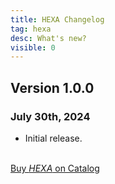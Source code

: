 ```yaml
---
title: HEXA Changelog
tag: hexa
desc: What's new?
visible: 0
---
```

## Version 1.0.0
### July 30th, 2024

- Initial release.

<br>
<a href="https://play.date/games/hexa" class="button">Buy <i>HEXA</i> on Catalog</a>